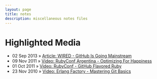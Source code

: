 ```yaml
---
layout: page
title: notes
description: miscellaneous notes files
---
```


<h1>Highlighted Media</h1>
  <ul class="posts">
    <li><span>02 Sep 2013</span> &raquo; <a href="https://www.wired.com/2013/09/github-for-anything/">Article: WIRED - GitHub Is Going Mainstream</a></li>
    <li><span>09 Nov 2011</span> &raquo; <a href="http://vimeo.com/39016099">Video: RubyConf Argentina - Optimizing For Happiness</a></li>
    <li><span>01 Oct 2011</span> &raquo; <a href="http://confreaks.com/videos/712-rubyconf2011-github-flavored-ruby">Video: RubyConf - GitHub Flavored Ruby</a></li>
    <li><span>23 Nov 2010</span> &raquo; <a href="http://vimeo.com/17118008">Video: Erlang Factory - Mastering Git Basics</a></li>
  </ul>

